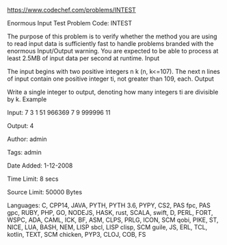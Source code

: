 https://www.codechef.com/problems/INTEST

Enormous Input Test Problem Code: INTEST

The purpose of this problem is to verify whether the method you are using to read input data is sufficiently fast to handle problems branded with the enormous Input/Output warning. You are expected to be able to process at least 2.5MB of input data per second at runtime.
Input

The input begins with two positive integers n k (n, k<=107). The next n lines of input contain one positive integer ti, not greater than 109, each.
Output

Write a single integer to output, denoting how many integers ti are divisible by k.
Example

Input:
7 3
1
51
966369
7
9
999996
11

Output:
4

Author: admin

Tags: admin

Date Added: 1-12-2008

Time Limit: 8 secs

Source Limit: 50000 Bytes

Languages: C, CPP14, JAVA, PYTH, PYTH 3.6, PYPY, CS2, PAS fpc, PAS gpc, RUBY, PHP, GO, NODEJS, HASK, rust, SCALA, swift, D, PERL, FORT, WSPC, ADA, CAML, ICK, BF, ASM, CLPS, PRLG, ICON, SCM qobi, PIKE, ST, NICE, LUA, BASH, NEM, LISP sbcl, LISP clisp, SCM guile, JS, ERL, TCL, kotlin, TEXT, SCM chicken, PYP3, CLOJ, COB, FS
